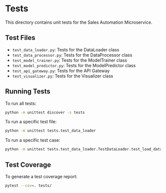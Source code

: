 # Tests

This directory contains unit tests for the Sales Automation Microservice.

## Test Files

- `test_data_loader.py`: Tests for the DataLoader class
- `test_data_processor.py`: Tests for the DataProcessor class
- `test_model_trainer.py`: Tests for the ModelTrainer class
- `test_model_predictor.py`: Tests for the ModelPredictor class
- `test_api_gateway.py`: Tests for the API Gateway
- `test_visualizer.py`: Tests for the Visualizer class

## Running Tests

To run all tests:

```bash
python -m unittest discover -s tests
```

To run a specific test file:

```bash
python -m unittest tests.test_data_loader
```

To run a specific test case:

```bash
python -m unittest tests.test_data_loader.TestDataLoader.test_load_data
```

## Test Coverage

To generate a test coverage report:

```bash
pytest --cov=. tests/
```
